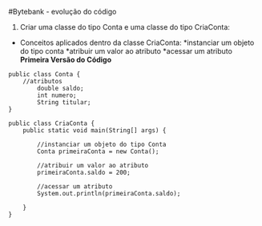 #Bytebank - evolução do código

1) Criar uma classe do tipo Conta e uma classe do tipo CriaConta:
  * Conceitos aplicados dentro da classe CriaConta:
    *instanciar um objeto do tipo conta
    *atribuir um valor ao atributo
    *acessar um atributo
**Primeira Versão do Código**
```
public class Conta {
    //atributos
        double saldo;
        int numero;
        String titular;
}
```
```
public class CriaConta {
    public static void main(String[] args) {

        //instanciar um objeto do tipo Conta
        Conta primeiraConta = new Conta();

        //atribuir um valor ao atributo
        primeiraConta.saldo = 200;

        //acessar um atributo
        System.out.println(primeiraConta.saldo);

    }
}
```
